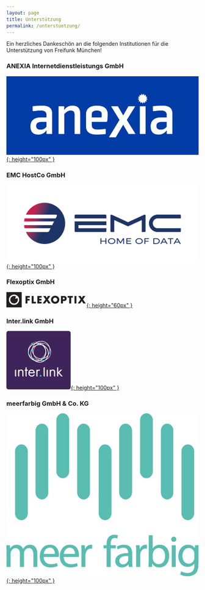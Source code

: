 ```yaml
---
layout: page
title: Unterstützung
permalink: /unterstuetzung/
---
```


Ein herzliches Dankeschön an die folgenden Institutionen für die Unterstützung
von Freifunk München!

### ANEXIA Internetdienstleistungs GmbH

[![ANEXIA logo](/assets/unterstuetzung/anexia.jpg){: height="100px" }][anexia]

### EMC HostCo GmbH

[![EMC logo](/assets/unterstuetzung/EMC.png){: height="100px" }][emc-hostco]

### Flexoptix GmbH

[![Flexoptix logo](/assets/unterstuetzung/flexoptix.png){: height="60px" }][flexoptix]

### Inter.link GmbH

[![Inter.link logo](/assets/unterstuetzung/interlink_logo.svg){: height="100px" }][interlink]

### meerfarbig GmbH & Co. KG

[![meerfarbig logo](/assets/unterstuetzung/meerfarbig.jpeg){: height="100px" }][meerfarbig]

[anexia]: https://www.anexia.com/
[emc-hostco]: https://emc-hostco.de/
[flexoptix]: https://www.flexoptix.net/
[meerfarbig]: https://meerfarbig.net/
[interlink]: https://inter.link/
